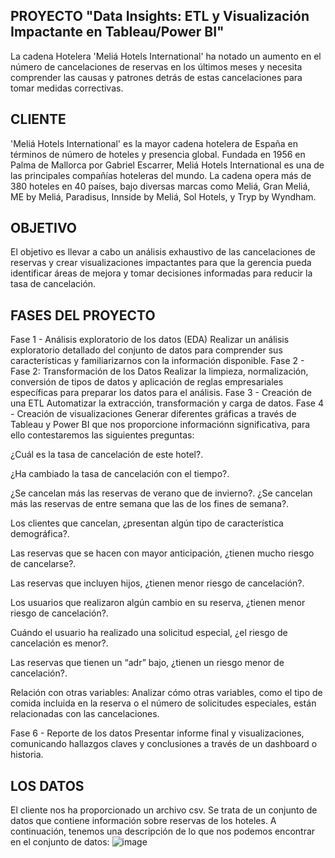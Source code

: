## PROYECTO  "Data Insights: ETL y Visualización Impactante en Tableau/Power BI"
La cadena Hotelera 'Meliá Hotels International' ha notado un aumento en el número de cancelaciones de reservas en los últimos meses y necesita comprender las causas y patrones detrás de estas cancelaciones para tomar medidas correctivas.

## CLIENTE
'Meliá Hotels International' es la mayor cadena hotelera de España en términos de número de hoteles y presencia global. Fundada en 1956 en Palma de Mallorca por Gabriel Escarrer, Meliá Hotels International es una de las principales compañías hoteleras del mundo. La cadena opera más de 380 hoteles en 40 países, bajo diversas marcas como Meliá, Gran Meliá, ME by Meliá, Paradisus, Innside by Meliá, Sol Hotels, y Tryp by Wyndham.

## OBJETIVO
El objetivo es llevar a cabo un análisis exhaustivo de las cancelaciones de reservas y crear visualizaciones impactantes para que la gerencia pueda identificar áreas de mejora y tomar decisiones informadas para reducir la tasa de cancelación.

## FASES DEL PROYECTO
  Fase 1 - Análisis exploratorio de los datos (EDA)
  Realizar un análisis exploratorio detallado del conjunto de datos para comprender sus características y familiarizarnos con la información disponible.
  Fase 2 - Fase 2: Transformación de los Datos
  Realizar la limpieza, normalización, conversión de tipos de datos y aplicación de reglas empresariales específicas para preparar los datos para el análisis.
  Fase 3 - Creación de una ETL
  Automatizar la extracción, transformación y carga de datos.
  Fase 4 - Creación de visualizaciones
  Generar diferentes gráficas a través de Tableau y Power BI que nos proporcione informaciónn significativa, para ello contestaremos las siguientes preguntas:
  
¿Cuál es la tasa de cancelación de este hotel?.

¿Ha cambiado la tasa de cancelación con el tiempo?.

¿Se cancelan más las reservas de verano que de invierno?. ¿Se cancelan más las reservas de entre semana que las de los fines de semana?.

Los clientes que cancelan, ¿presentan algún tipo de característica demográfica?.

Las reservas que se hacen con mayor anticipación, ¿tienen mucho riesgo de cancelarse?.

Las reservas que incluyen hijos, ¿tienen menor riesgo de cancelación?.

Los usuarios que realizaron algún cambio en su reserva, ¿tienen menor riesgo de cancelación?.

Cuándo el usuario ha realizado una solicitud especial, ¿el riesgo de cancelación es menor?.

Las reservas que tienen un “adr” bajo, ¿tienen un riesgo menor de cancelación?.

Relación con otras variables: Analizar cómo otras variables, como el tipo de comida incluida en la reserva o el número de solicitudes especiales, están relacionadas con las cancelaciones.

  Fase 6 - Reporte de los datos
  Presentar informe final y visualizaciones, comunicando hallazgos claves y conclusiones a través de un dashboard o historia.


## LOS DATOS

El cliente nos ha proporcionado un archivo csv. Se trata de un conjunto de datos que contiene información sobre reservas de los hoteles. A continuación, tenemos una descripción de lo que nos podemos encontrar en el conjunto de datos:
![image](https://github.com/user-attachments/assets/c1006368-d7f7-48be-b538-5e38c1707931)


